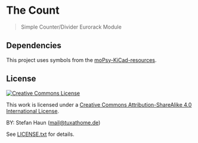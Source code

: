 # The Count

> Simple Counter/Divider Eurorack Module


## Dependencies

This project uses symbols from the [moPsy-KiCad-resources](https://github.com/moPsy-project/moPsy-KiCad-resources).


## License

[![Creative Commons License](https://i.creativecommons.org/l/by-sa/4.0/88x31.png)](http://creativecommons.org/licenses/by-sa/4.0/)

This work is licensed under a [Creative Commons Attribution-ShareAlike 4.0 International License](http://creativecommons.org/licenses/by-sa/4.0/).

BY: Stefan Haun (mail@tuxathome.de)

See [LICENSE.txt](LICENSE.txt) for details.
